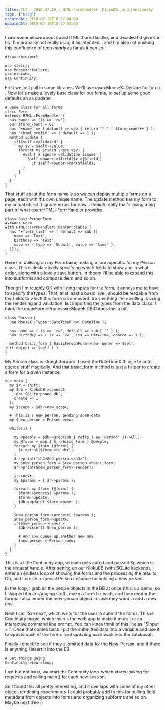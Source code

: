 ```yaml
---
title: TLT_-_2010.07.10_-_HTML-FormHandler,_KiokuDB,_and_Continuity
tags: ["blog"]
createdAt: 2010-07-10T18:37-04:00
updatedAt: 2010-07-10T18:37-04:00
---
```


I saw some article about cpan:HTML::FormHandler, and decided I'd give it a try. I'm probably not really using it as intended... and I'm also not pushing this confluence of tech <i>nearly</i> as far as it can go.

```
#!/usr/bin/perl

use strict;
use MooseX::Declare;
use KiokuDB;
use Continuity;
```

First we just pull in some libraries. We'll use cpan:MooseX::Declare for fun :) . Now let's make a lovely base class for our forms, to set up some good defaults an an updater.

```
# Base class for all forms
class Form
extends HTML::FormHandler {
  has owner => (is => 'rw');
  our $form_count = 0;
  has '+name' => ( default => sub { return "f-" . $form_count++ } );
  has '+html_prefix' => ( default => 1 );
  method update {
    if($self->validated) {
      my $v = $self->value;
      foreach my $field (keys %$v) {
        eval { # ignore validation issues :)
          $self->owner->$field($v->{$field})
            if $self->owner->can($field);
        }
      }
    }
  }
}
```

That stuff about the form name is so we can display multiple forms on a page, each with it's own unique name. The update method ties my form to my actual object. I ignore errors for now... though really that's losing a big part of what cpan:HTML::FormHandler provides.

```
class BasicPersonForm
extends Form
with HTML::FormHandler::Render::Table {
  has '+field_list' => ( default => sub {[
    name => 'Text',
    birthday => 'Text',
    save => { type => 'Submit', value => 'Save' },
  ]});
}
```

Here I'm building on my Form base, making a form specific for my Person class. This is declaratively specifying which fields to show and in what order, along with a lovely save button. In theory I'll be able to expand this into subforms and compose them and so on.

Though I'm roughly OK with listing inputs for the form, it annoys me to have to specify the types. That, at at least a basic level, should be readable from the fields to which this form is connected. So one thing I'm noodling is using the rendering and validation, but importing the types from the data class. I think the cpan:Form::Processor::Model::DBIC does this a bit.

```
class Person {
  use MooseX::Types::DateTimeX qw( DateTime );

  has name => ( is => 'rw', default => sub { '' } );
  has birthday => ( is => 'rw', isa => DateTime, coerce => 1 );

  method basic_form { BasicPersonForm->new( owner => $self, init_object => $self ) }
}
```

My Person class is straightforward. I used the DateTimeX thingie to auto coerce stuff magically. And that basic_form method is just a helper to create a form for a given instance.

```
sub main {
  my $r = shift;
  my $db = KiokuDB->connect(
    'dbi:SQLite:phone.db',
    create => 1
  );
  my $scope = $db->new_scope;

  # This is a new person, pending some data
  my $new_person = Person->new;

  while(1) {

    my @people = $db->grep(sub { ref($_) eq 'Person' })->all;
    my @forms = map { $_->basic_form } @people;
    foreach my $form (@forms) {
      $r->print($form->render);
    }
    $r->print("<h3>Add person:</h3>");
    my $new_person_form = $new_person->basic_form;
    $r->print($new_person_form->render);

    $r->next;
    my $params = { $r->params };

    foreach my $form (@forms) {
      $form->process( $params );
      $form->update;
      $db->update( $form->owner );
    }

    $new_person_form->process( $params );
    $new_person_form->update;
    if($new_person->name) {
      $db->insert( $new_person );
     
      # And now queue up another new one
      $new_person = Person->new;
    }
  }
}
```

This is a little Continuity app, so main gets called and passed $r, which is the request handle. After setting up our KiokuDB (with SQLite backend), I enter an endless loop of showing the forms and the processing the results. Oh, and I create a special Person instance for holding a new person.

In the loop, I grab all the people objects in the DB at once (this is a demo, so I skipped iterator/paging stuff), make a form for each, and then render the forms. I also render the new-person object in case they want to add a new one.

Next I call '$r->next', which waits for the user to submit the forms. This is Continuity magic, which inverts the web app to make it more like an interactive command line prompt. You can kinda think of this line as "$input = <STDIN>". Once that comes back I put the submitted data into a variable and use it to update each of the forms (and updating each back into the database).

Finally I check to see if they submitted data for the New-Person, and if there is anything I insert it into the DB.

```
# Get things going
Continuity->new->loop;
```

Last but not least, we start the Continuity loop, which starts looking for requests and calling main() for each new session.

So I found this all pretty interesting, and it overlaps with some of my other object-rendering experiments. I could probably add to this for pulling field metadata from objects into forms and organizing subforms and so on. Maybe next time :)


